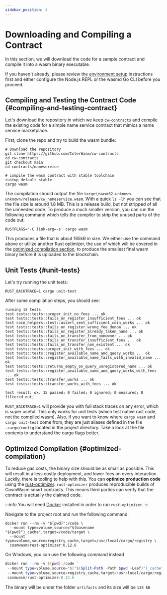 ```yaml
---
sidebar_position: 4
---
```


# Downloading and Compiling a Contract

In this section, we will download the code for a sample contract and compile it into a wasm binary executable.

If you haven't already, please review the [environment setup](03-setting-env.md) instructions first and either configure the Node.js REPL or the wasmd Go CLI before you proceed.
## Compiling and Testing the Contract Code {#compiling-and-testing-contract}

Let's download the repository in which we keep [`cw-contracts`](https://github.com/InterWasm/cw-contracts) and compile the existing code for a simple name service contract that mimics a name service marketplace.

First, clone the repo and try to build the wasm bundle:

```shell
# Download the repository
git clone https://github.com/InterWasm/cw-contracts
cd cw-contracts
git checkout main
cd contracts/nameservice

# compile the wasm contract with stable toolchain
rustup default stable
cargo wasm
```

The compilation should output the file `target/wasm32-unknown-unknown/release/cw_nameservice.wasm`. With a quick `ls -lh` you can see that the file size is around 1.8 MB. This is a release build, but not stripped of all the unneeded code. To produce a much smaller version, you can run the following command which tells the compiler to strip the unused parts of the code out:

```shell
RUSTFLAGS='-C link-arg=-s' cargo wasm
```

This produces a file that is about 165kB in size. We either use the command above or utilize another Rust optimizer, the use of which will be covered in the [optimized compilation section](#optimized-compilation), to produce the smallest final wasm binary before it is uploaded to the blockchain.

## Unit Tests {#unit-tests}

Let's try running the unit tests:

```shell
RUST_BACKTRACE=1 cargo unit-test
```

After some compilation steps, you should see:

```text
running 15 tests
test tests::tests::proper_init_no_fees ... ok
test tests::tests::fails_on_register_insufficient_fees ... ok
test coin_helpers::test::assert_sent_sufficient_coin_works ... ok
test tests::tests::fails_on_register_wrong_fee_denom ... ok
test tests::tests::fails_on_register_already_taken_name ... ok
test tests::tests::fails_on_transfer_from_nonowner ... ok
test tests::tests::fails_on_transfer_insufficient_fees ... ok
test tests::tests::fails_on_transfer_non_existent ... ok
test tests::tests::proper_init_with_fees ... ok
test tests::tests::register_available_name_and_query_works ... ok
test tests::tests::register_available_name_fails_with_invalid_name ... ok
test tests::tests::returns_empty_on_query_unregistered_name ... ok
test tests::tests::register_available_name_and_query_works_with_fees ... ok
test tests::tests::transfer_works ... ok
test tests::tests::transfer_works_with_fees ... ok

test result: ok. 15 passed; 0 failed; 0 ignored; 0 measured; 0 filtered out;
```

`RUST_BACKTRACE=1` will provide you with full stack traces on any error, which is super useful. This only works for unit tests (which test native rust code, not the compiled wasm). Also, if you want to know where `cargo wasm`
and `cargo unit-test` come from, they are just aliases defined in the file `.cargo/config` located in the project directory. Take a look at the file contents to understand the cargo flags better.

## Optimized Compilation {#optimized-compilation}

To reduce gas costs, the binary size should be as small as possible. This will result in a less costly deployment, and lower fees on every interaction. Luckily, there is tooling to help with this. You can **optimize production code** using the [rust-optimizer](https://github.com/CosmWasm/rust-optimizer). `rust-optimizer` produces reproducible builds of CosmWasm smart contracts. This means third parties can verify that the contract is actually the claimed code.

:::info
You will need [Docker](https://www.docker.com) installed in order to run `rust-optimizer`.
:::

Navigate to the project root and run the following command:

```shell
docker run --rm -v "$(pwd)":/code \
  --mount type=volume,source="$(basename "$(pwd)")_cache",target=/code/target \
  --mount type=volume,source=registry_cache,target=/usr/local/cargo/registry \
  cosmwasm/rust-optimizer:0.12.6
```

On Windows, you can use the following command instead
```powershell
docker run --rm -v ${pwd}:/code `
 --mount type=volume,source="$("$(Split-Path -Path $pwd -Leaf)")_cache",target=/code/target `
 --mount type=volume,source=registry_cache,target=/usr/local/cargo/registry `
 cosmwasm/rust-optimizer:0.12.6
```

The binary will be under the folder `artifacts` and its size will be `138 kB`.
